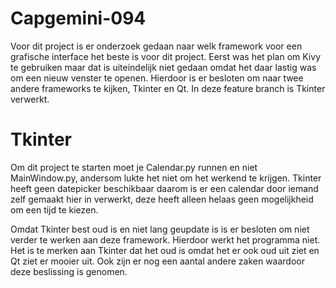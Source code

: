 # Capgemini-094
Voor dit project is er onderzoek gedaan naar welk framework voor een grafische interface het beste is voor dit project.
Eerst was het plan om Kivy te gebruiken maar dat is uiteindelijk niet gedaan omdat het daar lastig was om een nieuw venster te openen.
Hierdoor is er besloten om naar twee andere frameworks te kijken, Tkinter en Qt.
In deze feature branch is Tkinter verwerkt.

# Tkinter
Om dit project te starten moet je Calendar.py runnen en niet MainWindow.py, andersom lukte het niet om het werkend te krijgen.
Tkinter heeft geen datepicker beschikbaar daarom is er een calendar door iemand zelf gemaakt hier in verwerkt, deze heeft alleen helaas geen mogelijkheid om een tijd te kiezen.

Omdat Tkinter best oud is en niet lang geupdate is is er besloten om niet verder te werken aan deze framework. Hierdoor werkt het programma niet. Het is te merken aan Tkinter dat het oud is omdat het er ook oud uit ziet en Qt ziet er mooier uit. Ook zijn er nog een aantal andere zaken waardoor deze beslissing is genomen.

